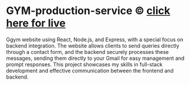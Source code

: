 # GYM-production-service &#169; <a href="https://gym-production-service-frontend.onrender.com/" >click here for live</a>
Ggym website using React, Node.js, and Express, with a special focus on backend integration. The website allows clients to send queries directly through a contact form, and the backend securely processes these messages, sending them directly to your Gmail for easy management and prompt responses. This project showcases my skills in full-stack development and effective communication between the frontend and backend.
